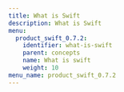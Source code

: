 ```yaml
---
title: What is Swift
description: What is Swift
menu:
  product_swift_0.7.2:
    identifier: what-is-swift
    parent: concepts
    name: What is swift
    weight: 10
menu_name: product_swift_0.7.2
---
```



